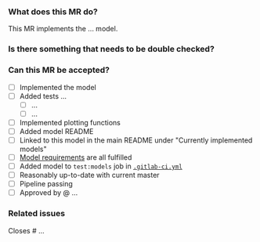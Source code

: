 ### What does this MR do?
<!-- State important details of your model implementation here -->
This MR implements the ... model.


### Is there something that needs to be double checked?
<!-- Is there something a reviewer should look out for _especially_? -->


### Can this MR be accepted?
- [ ] Implemented the model
- [ ] Added tests ...
   - [ ] ...
   - [ ] ...
- [ ] Implemented plotting functions
- [ ] Added model README
- [ ] Linked to this model in the main README under "Currently implemented models"
- [ ] [Model requirements](dune/utopia/models/ModelRequirements.md) are all fulfilled
- [ ] Added model to `test:models` job in [`.gitlab-ci.yml`](.gitlab-ci.yml)
- [ ] Reasonably up-to-date with current master
- [ ] Pipeline passing
- [ ] Approved by @ ...
<!-- Add reviewer(s) here once no longer WIP -->


### Related issues
Closes # ...
<!-- For automatic closing, you can add commas between issue numbers-->
